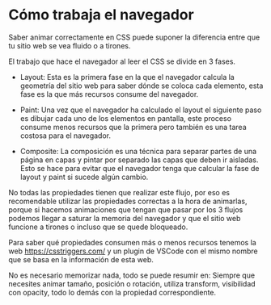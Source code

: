 # Cómo trabaja el navegador

Saber animar correctamente en CSS puede suponer la diferencia entre que tu sitio web se vea fluido o a tirones.

El trabajo que hace el navegador al leer el CSS se divide en 3 fases.

- Layout: Esta es la primera fase en la que el navegador calcula la geometría del sitio web para saber dónde se coloca cada elemento, esta fase es la que más recursos consume del navegador.

- Paint: Una vez que el navegador ha calculado el layout el siguiente paso es dibujar cada uno de los elementos en pantalla, este proceso consume menos recursos que la primera pero también es una tarea costosa para el navegador.

- Composite: La composición es una técnica para separar partes de una página en capas y pintar por separado las capas que deben ir aisladas. Esto se hace para evitar que el navegador tenga que calcular la fase de layout y paint si sucede algún cambio.

No todas las propiedades tienen que realizar este flujo, por eso es recomendable utilizar las propiedades correctas a la hora de animarlas, porque si hacemos animaciones que tengan que pasar por los 3 flujos podemos llegar a saturar la memoria del navegador y que el sitio web funcione a tirones o incluso que se quede bloqueado.

Para saber qué propiedades consumen más o menos recursos tenemos la web https://csstriggers.com/ y un plugin de VSCode con el mismo nombre que se basa en la información de esta web.

No es necesario memorizar nada, todo se puede resumir en: Siempre que necesites animar tamaño, posición o rotación, utiliza transform, visibilidad con opacity, todo lo demás con la propiedad correspondiente.
